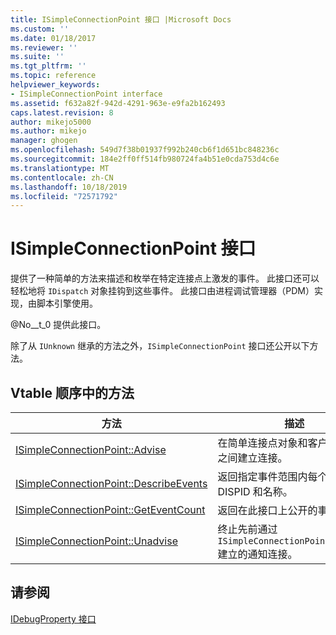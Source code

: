 ```yaml
---
title: ISimpleConnectionPoint 接口 |Microsoft Docs
ms.custom: ''
ms.date: 01/18/2017
ms.reviewer: ''
ms.suite: ''
ms.tgt_pltfrm: ''
ms.topic: reference
helpviewer_keywords:
- ISimpleConnectionPoint interface
ms.assetid: f632a82f-942d-4291-963e-e9fa2b162493
caps.latest.revision: 8
author: mikejo5000
ms.author: mikejo
manager: ghogen
ms.openlocfilehash: 549d7f38b01937f992b240cb6f1d651bc848236c
ms.sourcegitcommit: 184e2ff0ff514fb980724fa4b51e0cda753d4c6e
ms.translationtype: MT
ms.contentlocale: zh-CN
ms.lasthandoff: 10/18/2019
ms.locfileid: "72571792"
---
```

# <a name="isimpleconnectionpoint-interface"></a>ISimpleConnectionPoint 接口
提供了一种简单的方法来描述和枚举在特定连接点上激发的事件。 此接口还可以轻松地将 `IDispatch` 对象挂钩到这些事件。 此接口由进程调试管理器（PDM）实现，由脚本引擎使用。  
  
 @No__t_0 提供此接口。  
  
 除了从 `IUnknown` 继承的方法之外，`ISimpleConnectionPoint` 接口还公开以下方法。  
  
## <a name="methods-in-vtable-order"></a>Vtable 顺序中的方法  
  
|方法|描述|  
|------------|-----------------|  
|[ISimpleConnectionPoint::Advise](../../winscript/reference/isimpleconnectionpoint-advise.md)|在简单连接点对象和客户端接收器之间建立连接。|  
|[ISimpleConnectionPoint::DescribeEvents](../../winscript/reference/isimpleconnectionpoint-describeevents.md)|返回指定事件范围内每个事件的 DISPID 和名称。|  
|[ISimpleConnectionPoint::GetEventCount](../../winscript/reference/isimpleconnectionpoint-geteventcount.md)|返回在此接口上公开的事件数。|  
|[ISimpleConnectionPoint::Unadvise](../../winscript/reference/isimpleconnectionpoint-unadvise.md)|终止先前通过 `ISimpleConnectionPoint::Advise` 建立的通知连接。|  
  
## <a name="see-also"></a>请参阅  
 [IDebugProperty 接口](../../winscript/reference/idebugproperty-interface.md)